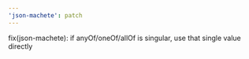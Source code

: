 ```yaml
---
'json-machete': patch
---
```


fix(json-machete): if anyOf/oneOf/allOf is singular, use that single value directly
